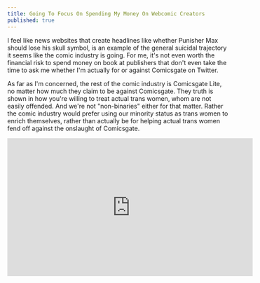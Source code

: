```yaml
---
title: Going To Focus On Spending My Money On Webcomic Creators
published: true
---
```

I feel like news websites that create headlines like whether Punisher Max should lose his skull symbol, is an example of the general suicidal trajectory it seems like the comic industry is going. For me, it's not even worth the financial risk to spend money on book at publishers that don't even take the time to ask me whether I'm actually for or against Comicsgate on Twitter.

As far as I'm concerned, the rest of the comic industry is Comicsgate Lite, no matter how much they claim to be against Comicsgate. They truth is shown in how you're willing to treat actual trans women, whom are not easily offended. And we're not "non-binaries" either for that matter. Rather the comic industry would prefer using our minority status as trans women to enrich themselves, rather than actually be for helping actual trans women fend off against the onslaught of Comicsgate.

<iframe width="560" height="315" sandbox="allow-same-origin allow-scripts allow-popups" src="https://video.ploud.jp/videos/embed/573081cf-c3c3-43ab-968c-f03b64f6354d" frameborder="0" allowfullscreen></iframe>
